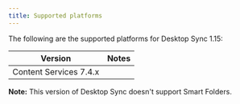 ```yaml
---
title: Supported platforms
---
```


The following are the supported platforms for Desktop Sync 1.15:

| Version | Notes |
| ------- | ----- |
| Content Services 7.4.x | |

**Note:** This version of Desktop Sync doesn't support Smart Folders.
